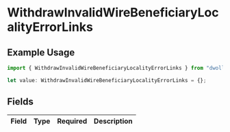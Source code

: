 # WithdrawInvalidWireBeneficiaryLocalityErrorLinks

## Example Usage

```typescript
import { WithdrawInvalidWireBeneficiaryLocalityErrorLinks } from "dwolla-typescript";

let value: WithdrawInvalidWireBeneficiaryLocalityErrorLinks = {};
```

## Fields

| Field       | Type        | Required    | Description |
| ----------- | ----------- | ----------- | ----------- |